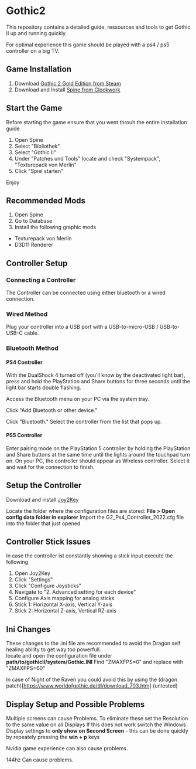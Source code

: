# Gothic2
This repository contains a detailed guide, ressources and tools to get Gothic II up and running quickly.

For optimal experience this game should be played with a ps4 / ps5 controller on a big TV.

## Game Installation
1. Download [Gothic 2 Gold Edition from Steam](https://store.steampowered.com/app/39510/Gothic_II_Gold_Edition/)
2. Download and Install [Spine from Clockwork](https://clockwork-origins.com/Gothic/downloads/Spine.exe)

## Start the Game
Before starting the game ensure that you went throuh the entire installation guide
1. Open Spine
2. Select "Bibliothek"
3. Select "Gothic II"
4. Under "Patches und Tools" locate and check "Systempack", "Texturepack von Merlin"
5. Click "Spiel starten"

Enjoy

## Recommended Mods
1. Open Spine
2. Go to Database
3. Install the following graphic mods

- Texturepack von Merlin
- D3D11 Renderer

## Controller Setup

### Connecting a Controller
The Controller can be connected using either bluetooth or a wired connection.

### Wired Method
Plug your controller into a USB port with a USB-to-micro-USB / USB-to-USB-C cable.

### Bluetooth Method

#### PS4 Controller
With the DualShock 4 turned off (you'll know by the deactivated light bar), press and hold the PlayStation and Share buttons for three seconds until the light bar starts double flashing.

Access the Bluetooth menu on your PC via the system tray.

Click "Add Bluetooth or other device."

Click "Bluetooth."
Select the controller from the list that pops up.

#### PS5 Controller
Enter pairing mode on the PlayStation 5 controller by holding the PlayStation and Share buttons at the same time until the lights around the touchpad turn on.
On your PC, the controller should appear as Wireless controller.
Select it and wait for the connection to finish.

## Setup the Controller

Download and install [Joy2Key](https://joytokey.net/download/JoyToKeySetup_en.exe)

Locate the folder where the configuration files are stored: **File > Open config data folder in explorer**
Import the G2_Ps4_Controller_2022.cfg file into the folder that just opened

## Controller Stick Issues
In case the controller ist constantly showing a stick input execute the following
1. Open Joy2Key
2. Click "Settings" 
3. Click "Configure Joysticks"
4. Navigate to "2. Advanced setting for each device"
5. Configure Axis mapping for analog sticks
6. Stick 1: Horizontal X-axis, Vertical Y-axis
7. Stick 2: Horizontal Z-axis, Vertical RZ-axis

## Ini Changes
These changes to the .ini file are recommended to avoid the Dragon self healing ability to get way too powerfull.<br>
locate and open the configuration file under **path/to/gothicII/system/Gothic.INI**
Find "ZMAXFPS=0" and replace with "ZMAXFPS=60"

In case of Night of the Raven you could avoid this by using the (dragon patch)[https://www.worldofgothic.de/dl/download_703.htm] (untested)

## Display Setup and Possible Problems
Multiple screens can cause Problems. To eliminate these set the Resolution to the same value on all Displays
If this does not work switch the Windows Display settings to **only show on Second Screen** - this can be done quickly by repeately pressing the **win + p** keys

Nvidia game experience can also cause problems.

144hz Can cause problems.
